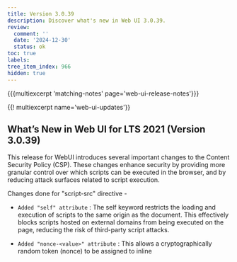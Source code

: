 ```yaml
---
title: Version 3.0.39
description: Discover what's new in Web UI 3.0.39.
review:
  comment: ''
  date: '2024-12-30'
  status: ok
toc: true
labels:
tree_item_index: 966
hidden: true
---
```


{{{multiexcerpt 'matching-notes' page='web-ui-release-notes'}}}

{{! multiexcerpt name='web-ui-updates'}}

## What’s New in Web UI for LTS 2021 (Version 3.0.39)

This release for WebUI introduces several important changes to the Content Security Policy (CSP). These changes enhance security by providing more granular control over which scripts can be executed in the browser, and by reducing attack surfaces related to script execution.<br/>

Changes done for "script-src" directive -
- `Added "self" attribute` : The self keyword restricts the loading and execution of scripts to the same origin as the document. This effectively blocks scripts hosted on external domains from being executed on the page, reducing the risk of third-party script attacks.

- `Added "nonce-<value>" attribute` : This allows a cryptographically random token (nonce) to be assigned to inline <script> elements. Only scripts with a matching nonce value will be executed, ensuring that only trusted scripts can run inline, and unauthorized inline scripts are blocked.

- `Added "strict-dynamic" attribute` : When combined with a nonce (nonce-<value>) for inline scripts, strict-dynamic allows dynamically added scripts to be executed only if they are loaded from trusted sources. This prevents third-party scripts from adding untrusted scripts dynamically, enhancing security by relying on trusted sources.

- `Removed dependency on "data: *" attribute` : The data: scheme allows scripts to be loaded directly from data URIs, which can be a security risk as they are often used in XSS attacks. It can be removed to prevent scripts from being loaded from data URIs.

- `Removed dependency on "unsafe-inline" attribute` : This keyword previously allowed inline JavaScript to be executed, which posed a significant security risk as it can be exploited in XSS attacks. Removing this attribute forces websites to avoid using inline scripts or rely on safer alternatives, such as nonces.

- `Removed dependency on "unsafe-eval" attribute` : The unsafe-eval keyword allows the use of JavaScript's eval() function and other methods like setTimeout() and setInterval() with string arguments. These methods are commonly used in XSS attacks and can be exploited by attackers to execute arbitrary code. This change removes support for unsafe-eval and prevents the use of these unsafe JavaScript functions.

Changes done for "default-src" directive -
- `Removed dependency of "blob: *" ` : By removing "blob: *" and adding "self" attribute, the directive can be made more restrictive.

Changes done for "object-src" directive -
- `Added "none" attribute` :  Improves security by blocking all embedded <object>, <embed>, and <applet> elements on the page.
<br/>

Customers can override the default CSP of Nuxeo platform, and remove attributes like "unsafe-inline", "unsafe-eval" and "data: *" from "script-src" directive to have a stricter CSP. Note that in order to work with PDFs that have embedded WebAssembly code, it is required to either have "wasm-unsafe-eval" (Recommended) or "unsafe-eval" (Less secure) to be added in the "script-src" directive.

Note that WebUI automatically enforces the addition of "self" , "nonce-", "strict-dynamic" for "script-src", and "none" for "object-src" whether the csp headers are default or overriden.
<br/>[[WEBUI-1282](https://hyland.atlassian.net/browse/WEBUI-1282)]
<br/>[[WEBUI-1446](https://hyland.atlassian.net/browse/WEBUI-1446)]
<br/>[[WEBUI-1496](https://hyland.atlassian.net/browse/WEBUI-1496)]
<br/>[[WEBUI-1497](https://hyland.atlassian.net/browse/WEBUI-1497)]
<br/>[[WEBUI-1498](https://hyland.atlassian.net/browse/WEBUI-1498)]
<br/>[[WEBUI-1580](https://hyland.atlassian.net/browse/WEBUI-1580)]
<br/>[[ELEMENTS-1759](https://hyland.atlassian.net/browse/ELEMENTS-1759)]

### Other Noteworthy Changes

- Offering the option to enable comma formatting this way can improve readability when dealing with very large numbers.
<br/>[[WEBUI-1590](https://hyland.atlassian.net/browse/WEBUI-1590)]
<br/>[[ELEMENTS-1771](https://hyland.atlassian.net/browse/ELEMENTS-1771)]

{{! /multiexcerpt}}
